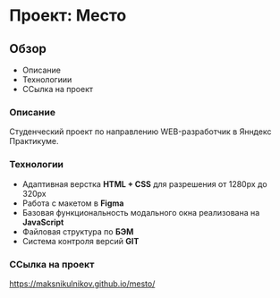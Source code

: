 # Проект: Место

## Обзор

* Описание
* Технологиии
* ССылка на проект

### Описание ###

Студенческий проект по направлению WEB-разработчик в Янндекс Практикуме.

### Технологии ###

* Адаптивная верстка **HTML + CSS** для разрешения от 1280px до 320px
* Работа с макетом в **Figma**
* Базовая функциональность модального окна реализована на **JavaScript**
* Файловая структура по **БЭМ**
* Система контроля версий **GIT**

### ССылка на проект ###

https://maksnikulnikov.github.io/mesto/